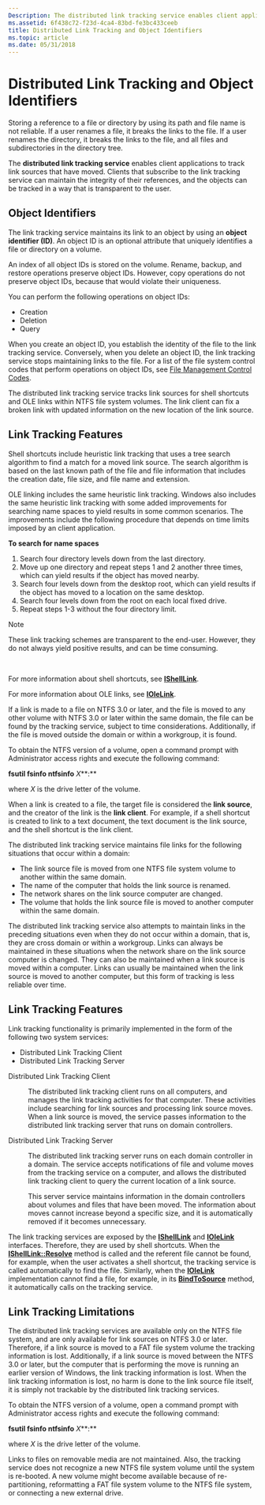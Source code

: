 ```yaml
---
Description: The distributed link tracking service enables client applications to track link sources that have moved.
ms.assetid: 6f438c72-f23d-4ca4-83bd-fe3bc433ceeb
title: Distributed Link Tracking and Object Identifiers
ms.topic: article
ms.date: 05/31/2018
---
```


# Distributed Link Tracking and Object Identifiers

Storing a reference to a file or directory by using its path and file name is not reliable. If a user renames a file, it breaks the links to the file. If a user renames the directory, it breaks the links to the file, and all files and subdirectories in the directory tree.

The **distributed link tracking service** enables client applications to track link sources that have moved. Clients that subscribe to the link tracking service can maintain the integrity of their references, and the objects can be tracked in a way that is transparent to the user.

## Object Identifiers

The link tracking service maintains its link to an object by using an **object identifier (ID)**. An object ID is an optional attribute that uniquely identifies a file or directory on a volume.

An index of all object IDs is stored on the volume. Rename, backup, and restore operations preserve object IDs. However, copy operations do not preserve object IDs, because that would violate their uniqueness.

You can perform the following operations on object IDs:

-   Creation
-   Deletion
-   Query

When you create an object ID, you establish the identity of the file to the link tracking service. Conversely, when you delete an object ID, the link tracking service stops maintaining links to the file. For a list of the file system control codes that perform operations on object IDs, see [File Management Control Codes](file-management-control-codes.md).

The distributed link tracking service tracks link sources for shell shortcuts and OLE links within NTFS file system volumes. The link client can fix a broken link with updated information on the new location of the link source.

## Link Tracking Features

Shell shortcuts include heuristic link tracking that uses a tree search algorithm to find a match for a moved link source. The search algorithm is based on the last known path of the file and file information that includes the creation date, file size, and file name and extension.

OLE linking includes the same heuristic link tracking. Windows also includes the same heuristic link tracking with some added improvements for searching name spaces to yield results in some common scenarios. The improvements include the following procedure that depends on time limits imposed by an client application.

**To search for name spaces**

1.  Search four directory levels down from the last directory.
2.  Move up one directory and repeat steps 1 and 2 another three times, which can yield results if the object has moved nearby.
3.  Search four levels down from the desktop root, which can yield results if the object has moved to a location on the same desktop.
4.  Search four levels down from the root on each local fixed drive.
5.  Repeat steps 1-3 without the four directory limit.

> [!Note]  
> These link tracking schemes are transparent to the end-user. However, they do not always yield positive results, and can be time consuming.

 

For more information about shell shortcuts, see [**IShellLink**](https://docs.microsoft.com/windows/desktop/api/shobjidl_core/nn-shobjidl_core-ishelllinka).

For more information about OLE links, see [**IOleLink**](https://msdn.microsoft.com/library/ms682297(v=VS.85).aspx).

If a link is made to a file on NTFS 3.0 or later, and the file is moved to any other volume with NTFS 3.0 or later within the same domain, the file can be found by the tracking service, subject to time considerations. Additionally, if the file is moved outside the domain or within a workgroup, it is found.

To obtain the NTFS version of a volume, open a command prompt with Administrator access rights and execute the following command:

**fsutil fsinfo ntfsinfo** *X***:**

where *X* is the drive letter of the volume.

When a link is created to a file, the target file is considered the **link source**, and the creator of the link is the **link client**. For example, if a shell shortcut is created to link to a text document, the text document is the link source, and the shell shortcut is the link client.

The distributed link tracking service maintains file links for the following situations that occur within a domain:

-   The link source file is moved from one NTFS file system volume to another within the same domain.
-   The name of the computer that holds the link source is renamed.
-   The network shares on the link source computer are changed.
-   The volume that holds the link source file is moved to another computer within the same domain.

The distributed link tracking service also attempts to maintain links in the preceding situations even when they do not occur within a domain, that is, they are cross domain or within a workgroup. Links can always be maintained in these situations when the network share on the link source computer is changed. They can also be maintained when a link source is moved within a computer. Links can usually be maintained when the link source is moved to another computer, but this form of tracking is less reliable over time.

## Link Tracking Features

Link tracking functionality is primarily implemented in the form of the following two system services:

-   Distributed Link Tracking Client
-   Distributed Link Tracking Server

<dl> <dt>

<span id="Distributed_Link_Tracking_Client"></span><span id="distributed_link_tracking_client"></span><span id="DISTRIBUTED_LINK_TRACKING_CLIENT"></span>Distributed Link Tracking Client
</dt> <dd>

The distributed link tracking client runs on all computers, and manages the link tracking activities for that computer. These activities include searching for link sources and processing link source moves. When a link source is moved, the service passes information to the distributed link tracking server that runs on domain controllers.

</dd> <dt>

<span id="Distributed_Link_Tracking_Server"></span><span id="distributed_link_tracking_server"></span><span id="DISTRIBUTED_LINK_TRACKING_SERVER"></span>Distributed Link Tracking Server
</dt> <dd>

The distributed link tracking server runs on each domain controller in a domain. The service accepts notifications of file and volume moves from the tracking service on a computer, and allows the distributed link tracking client to query the current location of a link source.

This server service maintains information in the domain controllers about volumes and files that have been moved. The information about moves cannot increase beyond a specific size, and it is automatically removed if it becomes unnecessary.

</dd> </dl>

The link tracking services are exposed by the [**IShellLink**](https://docs.microsoft.com/windows/desktop/api/shobjidl_core/nn-shobjidl_core-ishelllinka) and [**IOleLink**](https://msdn.microsoft.com/library/ms682297(v=VS.85).aspx) interfaces. Therefore, they are used by shell shortcuts. When the [**IShellLink::Resolve**](https://docs.microsoft.com/windows/desktop/api/shobjidl_core/nf-shobjidl_core-ishelllinka-resolve) method is called and the referent file cannot be found, for example, when the user activates a shell shortcut, the tracking service is called automatically to find the file. Similarly, when the [**IOleLink**](https://msdn.microsoft.com/library/ms682297(v=VS.85).aspx) implementation cannot find a file, for example, in its [**BindToSource**](https://docs.microsoft.com/windows/desktop/api/oleidl/nf-oleidl-iolelink-bindtosource) method, it automatically calls on the tracking service.

## Link Tracking Limitations

The distributed link tracking services are available only on the NTFS file system, and are only available for link sources on NTFS 3.0 or later. Therefore, if a link source is moved to a FAT file system volume the tracking information is lost. Additionally, if a link source is moved between the NTFS 3.0 or later, but the computer that is performing the move is running an earlier version of Windows, the link tracking information is lost. When the link tracking information is lost, no harm is done to the link source file itself, it is simply not trackable by the distributed link tracking services.

To obtain the NTFS version of a volume, open a command prompt with Administrator access rights and execute the following command:

**fsutil fsinfo ntfsinfo** *X***:**

where *X* is the drive letter of the volume.

Links to files on removable media are not maintained. Also, the tracking service does not recognize a new NTFS file system volume until the system is re-booted. A new volume might become available because of re-partitioning, reformatting a FAT file system volume to the NTFS file system, or connecting a new external drive.

 

 



